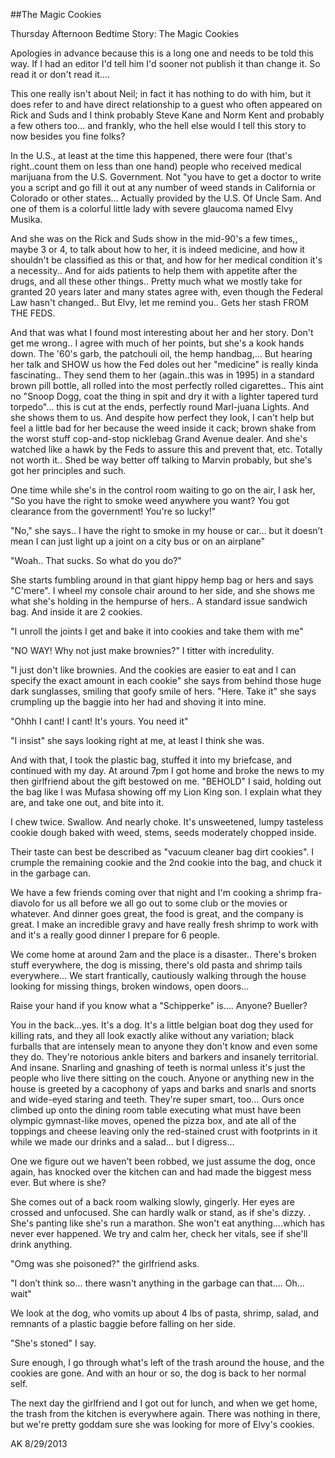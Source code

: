 ##The Magic Cookies

Thursday Afternoon Bedtime Story: The Magic Cookies

Apologies in advance because this is a long one and needs to be told this way. If I had an editor I'd tell him I'd sooner not publish it than change it. So read it or don't read it….

This one really isn't about Neil; in fact it has nothing to do with him, but it does refer to and have direct relationship to a guest who often appeared on Rick and Suds and I think probably Steve Kane and Norm Kent and probably a few others too… and frankly, who the hell else would I tell this story to now besides you fine folks?

In the U.S., at least at the time this happened, there were four (that's right..count them on less than one hand) people who received medical marijuana from the U.S. Government. Not "you have to get a doctor to write you a script and go fill it out at any number of weed stands in California or Colorado or other states… Actually provided by the U.S. Of Uncle Sam. And one of them is a colorful little lady with severe glaucoma named Elvy Musika.

And she was on the Rick and Suds show in the mid-90's a few times,, maybe 3 or 4, to talk about how to her, it is indeed medicine, and how it shouldn't be classified as this or that, and how for her medical condition it's a necessity.. And for aids patients to help them with appetite after the drugs, and all these other things.. Pretty much what we mostly take for granted 20 years later and many states agree with, even though the Federal Law hasn't changed.. But Elvy, let me remind you.. Gets her stash FROM THE FEDS.

And that was what I found most interesting about her and her story. Don't get me wrong.. I agree with much of her points, but she's a kook hands down. The '60's garb, the patchouli oil, the hemp handbag,… But hearing her talk and SHOW us how the Fed doles out her "medicine" is really kinda fascinating.. They send them to her (again..this was in 1995) in a standard brown pill bottle, all rolled into the most perfectly rolled cigarettes.. This aint no "Snoop Dogg, coat the thing in spit and dry it with a lighter tapered turd torpedo"… this is cut at the ends, perfectly round Marl-juana Lights. And she shows them to us. And despite how perfect they look, I can't help but feel a little bad for her because the weed inside it cack; brown shake from the worst stuff cop-and-stop nicklebag Grand Avenue dealer. And she's watched like a hawk by the Feds to assure this and prevent that, etc. Totally not worth it.. Shed be way better off talking to Marvin probably, but she's got her principles and such.

One time while she's in the control room waiting to go on the air, I ask her, "So you have the right to smoke weed anywhere you want? You got clearance from the government! You're so lucky!"

"No," she says.. I have the right to smoke in my house or car… but it doesn’t mean I can just light up a joint on a city bus or on an airplane"

"Woah.. That sucks. So what do you do?"

She starts fumbling around in that giant hippy hemp bag or hers and says "C'mere". I wheel my console chair around to her side, and she shows me what she's holding in the hempurse of hers.. A standard issue sandwich bag. And inside it are 2 cookies.

"I unroll the joints I get and bake it into cookies and take them with me"

"NO WAY! Why not just make brownies?" I titter with incredulity.

"I just don't like brownies. And the cookies are easier to eat and I can specify the exact amount in each cookie" she says from behind those huge dark sunglasses, smiling that goofy smile of hers. "Here. Take it" she says crumpling up the baggie into her had and shoving it into mine.

"Ohhh I cant! I cant! It's yours. You need it"

"I insist" she says looking right at me, at least I think she was.

And with that, I took the plastic bag, stuffed it into my briefcase, and continued with my day. At around 7pm I got home and broke the news to my then girlfriend about the gift bestowed on me. "BEHOLD" I said, holding out the bag like I was Mufasa showing off my Lion King son. I explain what they are, and take one out, and bite into it.

I chew twice. Swallow. And nearly choke. It's unsweetened, lumpy tasteless cookie dough baked with weed, stems, seeds moderately chopped inside.

Their taste can best be described as "vacuum cleaner bag dirt cookies". I crumple the remaining cookie and the 2nd cookie into the bag, and chuck it in the garbage can.

We have a few friends coming over that night and I'm cooking a shrimp fra-diavolo for us all before we all go out to some club or the movies or whatever. And dinner goes great, the food is great, and the company is great. I make an incredible gravy and have really fresh shrimp to work with and it's a really good dinner I prepare for 6 people.

We come home at around 2am and the place is a disaster.. There's broken stuff everywhere, the dog is missing, there's old pasta and shrimp tails everywhere… We start frantically, cautiously walking through the house looking for missing things, broken windows, open doors…

Raise your hand if you know what a "Schipperke" is…. Anyone? Bueller?

You in the back…yes. It's a dog. It's a little belgian boat dog they used for killing rats, and they all look exactly alike without any variation; black furballs that are intensely mean to anyone they don't know and even some they do. They're notorious ankle biters and barkers and insanely territorial. And insane. Snarling and gnashing of teeth is normal unless it's just the people who live there sitting on the couch. Anyone or anything new in the house is greeted by a cacophony of yaps and barks and snarls and snorts and wide-eyed staring and teeth. They're super smart, too… Ours once climbed up onto the dining room table executing what must have been olympic gymnast-like moves, opened the pizza box, and ate all of the toppings and cheese leaving only the red-stained crust with footprints in it while we made our drinks and a salad… but I digress…

One we figure out we haven't been robbed, we just assume the dog, once again, has knocked over the kitchen can and had made the biggest mess ever. But where is she?

She comes out of a back room walking slowly, gingerly. Her eyes are crossed and unfocused. She can hardly walk or stand, as if she's dizzy. . She's panting like she's run a marathon. She won't eat anything….which has never ever happened. We try and calm her, check her vitals, see if she'll drink anything.

"Omg was she poisoned?" the girlfriend asks.

"I don’t think so… there wasn't anything in the garbage can that…. Oh… wait"

We look at the dog, who vomits up about 4 lbs of pasta, shrimp, salad, and remnants of a plastic baggie before falling on her side.

"She's stoned" I say.

Sure enough, I go through what's left of the trash around the house, and the cookies are gone. And with an hour or so, the dog is back to her normal self.

The next day the girlfriend and I got out for lunch, and when we get home, the trash from the kitchen is everywhere again. There was nothing in there, but we're pretty goddam sure she was looking for more of Elvy's cookies.

AK 8/29/2013
